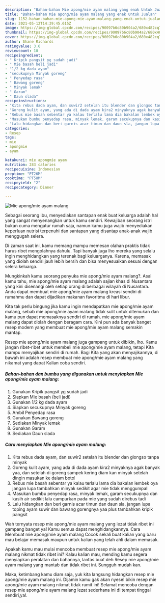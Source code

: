 ```yaml
---
description: "Bahan-bahan Mie apong/mie ayam malang yang enak Untuk Jualan"
title: "Bahan-bahan Mie apong/mie ayam malang yang enak Untuk Jualan"
slug: 1152-bahan-bahan-mie-apong-mie-ayam-malang-yang-enak-untuk-jualan
date: 2021-05-12T14:39:45.615Z
image: https://img-global.cpcdn.com/recipes/90097b6c80b904a2/680x482cq70/mie-apongmie-ayam-malang-foto-resep-utama.jpg
thumbnail: https://img-global.cpcdn.com/recipes/90097b6c80b904a2/680x482cq70/mie-apongmie-ayam-malang-foto-resep-utama.jpg
cover: https://img-global.cpcdn.com/recipes/90097b6c80b904a2/680x482cq70/mie-apongmie-ayam-malang-foto-resep-utama.jpg
author: Shane Richards
ratingvalue: 3.6
reviewcount: 10
recipeingredient:
- " Kripik pangsit yg sudah jadi"
- " Mie basah beli jadi"
- "1/2 kg dada ayam"
- "secukupnya Minyak goreng"
- " Penyedap rasa"
- " Bawang goreng"
- " Minyak lemak"
- " Garam"
- " Daun slada"
recipeinstructions:
- "Kita rebus dada ayam, dan suwir2 setelah itu blender dan glongso tanpa minyak"
- "Goreng kulit ayam, yang ada di dada ayam kira2 minyaknya agak banyak yaa, dan setelah di goreng sampek kering diam kan minyak setelah dingin masukan ke dalam botol"
- "Rebus mie basah sebentar ya kalau terlalu lama dia bakalan lembek oya jangan lupa tambahkan minyak sedikit agar mie tidak menggumpal"
- "Masukan bumbu penyedap rasa, minyak lemak, garam secukupnya dan kasih air sedikit lalu campurkan pada mie yang sudah direbus tadi"
- "Lalu hidangkan dan beri garnis acar timun dan daun sla, jangan lupa toping ayam suwir dan bawang gorengnya yaa plus tambahkan kripik pangsit"
categories:
- Resep
tags:
- mie
- apongmie
- ayam

katakunci: mie apongmie ayam 
nutrition: 283 calories
recipecuisine: Indonesian
preptime: "PT26M"
cooktime: "PT58M"
recipeyield: "2"
recipecategory: Dinner

---
```



![Mie apong/mie ayam malang](https://img-global.cpcdn.com/recipes/90097b6c80b904a2/680x482cq70/mie-apongmie-ayam-malang-foto-resep-utama.jpg)

Sebagai seorang ibu, menyediakan santapan enak buat keluarga adalah hal yang sangat menyenangkan untuk kamu sendiri. Kewajiban seorang istri bukan cuma mengatur rumah saja, namun kamu juga wajib menyediakan keperluan nutrisi terpenuhi dan santapan yang disantap anak-anak wajib menggugah selera.

Di zaman  saat ini, kamu memang mampu memesan olahan praktis tidak harus ribet mengolahnya dahulu. Tapi banyak juga lho mereka yang selalu ingin menghidangkan yang terenak bagi keluarganya. Karena, memasak yang diolah sendiri jauh lebih bersih dan bisa menyesuaikan sesuai dengan selera keluarga. 



Mungkinkah kamu seorang penyuka mie apong/mie ayam malang?. Asal kamu tahu, mie apong/mie ayam malang adalah sajian khas di Nusantara yang kini disenangi oleh setiap orang di berbagai wilayah di Nusantara. Anda dapat membuat mie apong/mie ayam malang kreasi sendiri di rumahmu dan dapat dijadikan makanan favoritmu di hari libur.

Kita tak perlu bingung jika kamu ingin mendapatkan mie apong/mie ayam malang, sebab mie apong/mie ayam malang tidak sulit untuk ditemukan dan kamu pun dapat memasaknya sendiri di rumah. mie apong/mie ayam malang dapat diolah dengan beragam cara. Kini pun ada banyak banget resep modern yang membuat mie apong/mie ayam malang semakin mantap.

Resep mie apong/mie ayam malang juga gampang untuk dibikin, lho. Kamu jangan ribet-ribet untuk membeli mie apong/mie ayam malang, tetapi Kita mampu menyajikan sendiri di rumah. Bagi Kita yang akan menyajikannya, di bawah ini adalah resep membuat mie apong/mie ayam malang yang nikamat yang dapat Kalian coba sendiri.

<!--inarticleads1-->

##### Bahan-bahan dan bumbu yang digunakan untuk menyiapkan Mie apong/mie ayam malang:

1. Gunakan  Kripik pangsit yg sudah jadi
1. Siapkan  Mie basah (beli jadi)
1. Gunakan 1/2 kg dada ayam
1. Siapkan secukupnya Minyak goreng
1. Ambil  Penyedap rasa
1. Gunakan  Bawang goreng
1. Sediakan  Minyak lemak
1. Gunakan  Garam
1. Sediakan  Daun slada




<!--inarticleads2-->

##### Cara menyiapkan Mie apong/mie ayam malang:

1. Kita rebus dada ayam, dan suwir2 setelah itu blender dan glongso tanpa minyak
1. Goreng kulit ayam, yang ada di dada ayam kira2 minyaknya agak banyak yaa, dan setelah di goreng sampek kering diam kan minyak setelah dingin masukan ke dalam botol
1. Rebus mie basah sebentar ya kalau terlalu lama dia bakalan lembek oya jangan lupa tambahkan minyak sedikit agar mie tidak menggumpal
1. Masukan bumbu penyedap rasa, minyak lemak, garam secukupnya dan kasih air sedikit lalu campurkan pada mie yang sudah direbus tadi
1. Lalu hidangkan dan beri garnis acar timun dan daun sla, jangan lupa toping ayam suwir dan bawang gorengnya yaa plus tambahkan kripik pangsit




Wah ternyata resep mie apong/mie ayam malang yang lezat tidak ribet ini gampang banget ya! Kamu semua dapat menghidangkannya. Cara Membuat mie apong/mie ayam malang Cocok sekali buat kalian yang baru mau belajar memasak maupun untuk kalian yang telah ahli dalam memasak.

Apakah kamu mau mulai mencoba membuat resep mie apong/mie ayam malang nikmat tidak ribet ini? Kalau kalian mau, mending kamu segera menyiapkan peralatan dan bahannya, lantas buat deh Resep mie apong/mie ayam malang yang mantab dan tidak ribet ini. Sungguh mudah kan. 

Maka, ketimbang kamu diam saja, yuk kita langsung hidangkan resep mie apong/mie ayam malang ini. Dijamin kamu gak akan nyesel bikin resep mie apong/mie ayam malang nikmat tidak rumit ini! Selamat mencoba dengan resep mie apong/mie ayam malang lezat sederhana ini di tempat tinggal sendiri,ya!.

